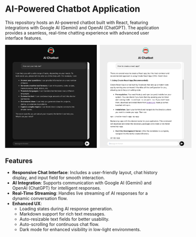 # AI-Powered Chatbot Application

This repository hosts an AI-powered chatbot built with React, featuring integrations with Google AI (Gemini) and OpenAI (ChatGPT). The application provides a seamless, real-time chatting experience with advanced user interface features.

<div style="display: flex; gap: 10px;">
  <img src="./Screenshot%202024-12-09%20at%2000.27.04.png" alt="Screenshot 1" width="300" />
  <img src="./Screenshot%202024-12-09%20at%2000.39.12.png" alt="Screenshot 2" width="300" />
</div>

## Features

- **Responsive Chat Interface**: Includes a user-friendly layout, chat history display, and input field for smooth interaction.
- **AI Integration**: Supports communication with Google AI (Gemini) and OpenAI (ChatGPT) for intelligent responses.
- **Real-Time Streaming**: Handles live streaming of AI responses for a dynamic conversation flow.
- **Enhanced UX**:
  - Loading states during AI response generation.
  - Markdown support for rich text messages.
  - Auto-resizable text fields for better usability.
  - Auto-scrolling for continuous chat flow.
  - Dark mode for enhanced visibility in low-light environments.



